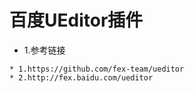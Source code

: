 # 百度UEditor插件

* 1.参考链接

><!--百度 UEditor-->

    * 1.https://github.com/fex-team/ueditor
    * 2.http://fex.baidu.com/ueditor



